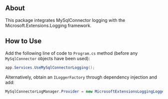 ## About

This package integrates MySqlConnector logging with the Microsoft.Extensions.Logging framework.

## How to Use

Add the following line of code to `Program.cs` method (before any `MySqlConnector` objects have been used):

```csharp
app.Services.UseMySqlConnectorLogging();
```

Alternatively, obtain an `ILoggerFactory` through dependency injection and add:

```csharp
MySqlConnectorLogManager.Provider = new MicrosoftExtensionsLoggingLoggerProvider(loggerFactory);
```
